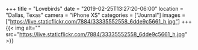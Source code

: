 +++
title = "Lovebirds"
date = "2019-02-25T13:27:20-06:00"
location = "Dallas, Texas"
camera = "iPhone XS"
categories = ["Journal"]
images = ["https://live.staticflickr.com/7884/33335552558_6dde9c5661_h.jpg"]
+++
{{< img alt="" src="https://live.staticflickr.com/7884/33335552558_6dde9c5661_h.jpg" >}}
<!--more-->
